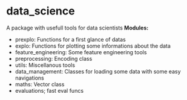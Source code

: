 # data_science
A package with usefull tools for data scientists
**Modules:**
  - prexplo: Functions for a first glance of datas
  - explo: Functions for plotting some informations about the data
  - feature_engineering: Some feature engineering tools
  - preprocessing: Encoding class
  - utils: Miscellanous tools
  - data_management: Classes for loading some data with some easy navigations
  - maths: Vector class
  - evaluations; fast eval funcs
